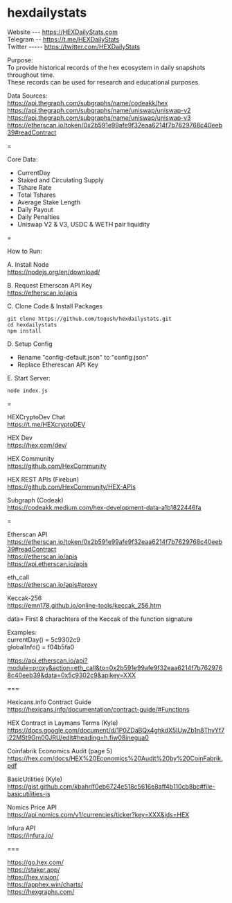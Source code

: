 # hexdailystats

Website --- https://HEXDailyStats.com   
Telegram -- https://t.me/HEXDailyStats  
Twitter ----- https://twitter.com/HEXDailyStats  

Purpose:   
To provide historical records of the hex ecosystem in daily snapshots throughout time.   
These records can be used for research and educational purposes.  

Data Sources:  
https://api.thegraph.com/subgraphs/name/codeakk/hex  
https://api.thegraph.com/subgraphs/name/uniswap/uniswap-v2  
https://api.thegraph.com/subgraphs/name/uniswap/uniswap-v3  
https://etherscan.io/token/0x2b591e99afe9f32eaa6214f7b7629768c40eeb39#readContract    

=

Core Data:
- CurrentDay
- Staked and Circulating Supply
- Tshare Rate
- Total Tshares
- Average Stake Length
- Daily Payout
- Daily Penalties
- Uniswap V2 & V3, USDC & WETH pair liquidity

=  

How to Run:

A. Install Node  
https://nodejs.org/en/download/  

B. Request Etherscan API Key    
https://etherscan.io/apis 

C. Clone Code & Install Packages     
```
git clone https://github.com/togosh/hexdailystats.git
cd hexdailystats
npm install
```

D. Setup Config   
- Rename "config-default.json" to "config.json"
- Replace Etherescan API Key

E. Start Server:  
```
node index.js
```

=  

HEXCryptoDev Chat  
https://t.me/HEXcryptoDEV  

HEX Dev   
https://hex.com/dev/   

HEX Community   
https://github.com/HexCommunity   

HEX REST APIs (Firebun)  
https://github.com/HexCommunity/HEX-APIs  

Subgraph (Codeak)  
https://codeakk.medium.com/hex-development-data-a1b1822446fa  

=  

Etherscan API  
https://etherscan.io/token/0x2b591e99afe9f32eaa6214f7b7629768c40eeb39#readContract  
https://etherscan.io/apis  
https://api.etherscan.io/apis  

eth_call  
https://etherscan.io/apis#proxy  

Keccak-256  
https://emn178.github.io/online-tools/keccak_256.htm  

data= First 8 charachters of the Keccak of the function signature  

Examples:  
currentDay() = 5c9302c9  
globalInfo() = f04b5fa0  

https://api.etherscan.io/api?module=proxy&action=eth_call&to=0x2b591e99afe9f32eaa6214f7b7629768c40eeb39&data=0x5c9302c9&apikey=XXX  

===  

Hexicans.info Contract Guide  
https://hexicans.info/documentation/contract-guide/#Functions  

HEX Contract in Laymans Terms (Kyle)  
https://docs.google.com/document/d/1P0ZDaBQx4ghkdX5IUwZb1n8ThvYf7i22MSt9Gm00JRU/edit#heading=h.fiw08inegua0  

Coinfabrik Economics Audit (page 5)  
https://hex.com/docs/HEX%20Economics%20Audit%20by%20CoinFabrik.pdf  

BasicUtilities (Kyle)  
https://gist.github.com/kbahr/f0eb6724e518c5616e8aff4b110cb8bc#file-basicutilities-js  

Nomics Price API  
https://api.nomics.com/v1/currencies/ticker?key=XXX&ids=HEX  

Infura API   
https://infura.io/   

===  

https://go.hex.com/  
https://staker.app/   
https://hex.vision/  
https://apphex.win/charts/  
https://hexgraphs.com/  

